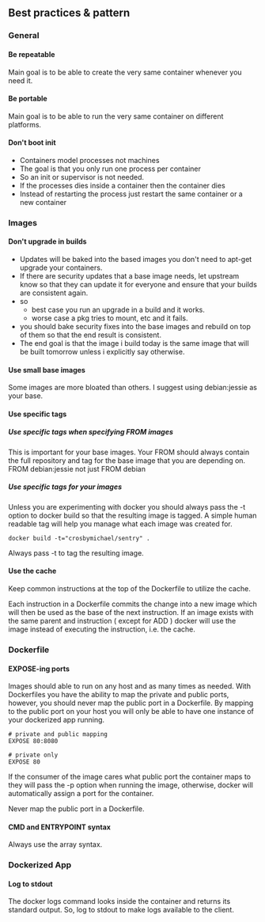 ## Best practices & pattern ##

### General ###

#### Be repeatable ####

Main goal is to be able to create the very same container whenever you need it.

#### Be portable ####

Main goal is to be able to run the very same container on different platforms.

#### Don't boot init ####

* Containers model processes not machines
* The goal is that you only run one process per container 
* So an init or supervisor is not needed. 
* If the processes dies inside a container then the container dies
* Instead of restarting the process just restart the same container or a new container

### Images ###

#### Don't upgrade in builds ####

* Updates will be baked into the based images you don't need to apt-get upgrade your containers.
* If there are security updates that a base image needs, 
let upstream know so that they can update it for everyone and ensure that your builds are consistent again.
* so 
	* best case you run an upgrade in a build and it works. 
	* worse case a pkg tries to mount, etc and it fails. 
* you should bake security fixes into the base images and rebuild on top of them so that the end result is consistent. 
* The end goal is that the image i build today is the same image that will be built tomorrow unless i explicitly say otherwise.

#### Use small base images ####

Some images are more bloated than others. I suggest using debian:jessie as your base.

#### Use specific tags ####

##### Use specific tags when specifying FROM images #####

This is important for your base images. 
Your FROM should always contain the full repository and tag for the base image that you are depending on. 
FROM debian:jessie not just FROM debian

##### Use specific tags for your images #####

Unless you are experimenting with docker you should always pass the -t option to docker build so that the resulting image is tagged. 
A simple human readable tag will help you manage what each image was created for.

	docker build -t="crosbymichael/sentry" .

Always pass -t to tag the resulting image.

#### Use the cache ####

Keep common instructions at the top of the Dockerfile to utilize the cache.

Each instruction in a Dockerfile commits the change into a new image which will then be used as the base of the next instruction. 
If an image exists with the same parent and instruction ( except for ADD ) docker will use the image instead of executing the instruction, i.e. the cache.

### Dockerfile ###

#### EXPOSE-ing ports ####

Images should able to run on any host and as many times as needed. 
With Dockerfiles you have the ability to map the private and public ports, 
however, you should never map the public port in a Dockerfile. 
By mapping to the public port on your host you will only be able to have one instance of your dockerized app running.

	# private and public mapping
	EXPOSE 80:8080

	# private only
	EXPOSE 80

If the consumer of the image cares what public port the container maps to they will pass the -p option when running 
the image, otherwise, docker will automatically assign a port for the container.

Never map the public port in a Dockerfile.

#### CMD and ENTRYPOINT syntax ####

Always use the array syntax.

### Dockerized App ###

#### Log to stdout ####

The docker logs command looks inside the container and returns its standard output.
So, log to stdout to make logs available to the client.



